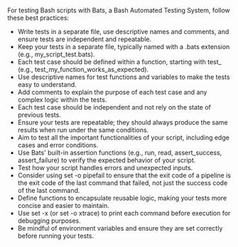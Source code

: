 For testing Bash scripts with Bats, a Bash Automated Testing System, follow these best practices:

- Write tests in a separate file, use descriptive names and comments, and ensure tests are independent and repeatable.
- Keep your tests in a separate file, typically named with a .bats extension (e.g., my_script_test.bats).
- Each test case should be defined within a function, starting with test\_ (e.g., test_my_function_works_as_expected).
- Use descriptive names for test functions and variables to make the tests easy to understand.
- Add comments to explain the purpose of each test case and any complex logic within the tests.
- Each test case should be independent and not rely on the state of previous tests.
- Ensure your tests are repeatable; they should always produce the same results when run under the same conditions.
- Aim to test all the important functionalities of your script, including edge cases and error conditions.
- Use Bats' built-in assertion functions (e.g., run, read, assert_success, assert_failure) to verify the expected behavior of your script.
- Test how your script handles errors and unexpected inputs.
- Consider using set -o pipefail to ensure that the exit code of a pipeline is the exit code of the last command that failed, not just the success code of the last command.
- Define functions to encapsulate reusable logic, making your tests more concise and easier to maintain.
- Use set -x (or set -o xtrace) to print each command before execution for debugging purposes.
- Be mindful of environment variables and ensure they are set correctly before running your tests.
